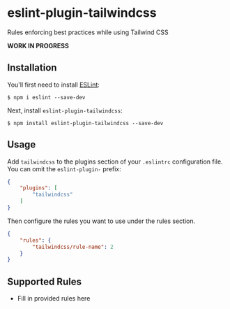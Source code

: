 # eslint-plugin-tailwindcss

Rules enforcing best practices while using Tailwind CSS

**WORK IN PROGRESS**

## Installation

You'll first need to install [ESLint](http://eslint.org):

```
$ npm i eslint --save-dev
```

Next, install `eslint-plugin-tailwindcss`:

```
$ npm install eslint-plugin-tailwindcss --save-dev
```


## Usage

Add `tailwindcss` to the plugins section of your `.eslintrc` configuration file. You can omit the `eslint-plugin-` prefix:

```json
{
    "plugins": [
        "tailwindcss"
    ]
}
```


Then configure the rules you want to use under the rules section.

```json
{
    "rules": {
        "tailwindcss/rule-name": 2
    }
}
```

## Supported Rules

* Fill in provided rules here





